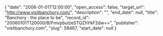 {
  "date": "2006-01-01T12:00:00", 
  "open_access": false, 
  "target_url": "http://www.visitbanchory.com/", 
  "description": "", 
  "end_date": null, 
  "title": "Banchory : the place to be", 
  "record_id": "20060101T120000/B/FmvpbulzeSTQZhYkF2dw==", 
  "publisher": "visitbanchory.com", 
  "slug": 58467, 
  "start_date": null
}


